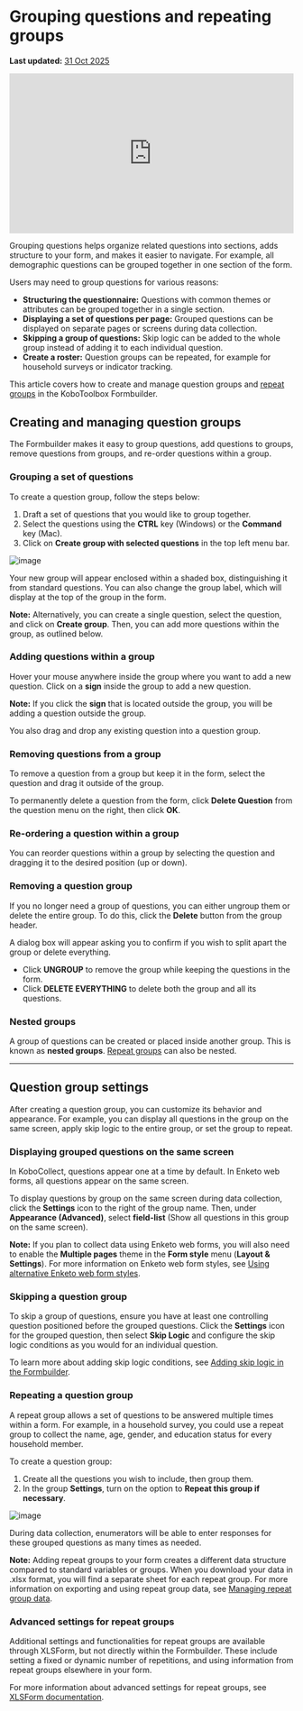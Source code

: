 # Grouping questions and repeating groups
**Last updated:** <a href="https://github.com/kobotoolbox/docs/blob/0050a936217ec4b5b9cf44a66826778898ed29d5/source/group_repeat.md" class="reference">31 Oct 2025</a>


<iframe src="https://www.youtube.com/embed/nmPACLvYnUI?si=mkUi9RBLNHObj9ei" style="width: 100%; aspect-ratio: 16 / 9; height: auto; border: 0;" title="YouTube video player" frameborder="0" allow="accelerometer; autoplay; clipboard-write; encrypted-media; gyroscope; picture-in-picture; web-share" allowfullscreen></iframe>

Grouping questions helps organize related questions into sections, adds structure to your form, and makes it easier to navigate. For example, all demographic questions can be grouped together in one section of the form.

Users may need to group questions for various reasons:
-   **Structuring the questionnaire:** Questions with common themes or attributes can be grouped together in a single section.
-   **Displaying a set of questions per page:** Grouped questions can be displayed on separate pages or screens during data collection.
-   **Skipping a group of questions:** Skip logic can be added to the whole group instead of adding it to each individual question.
-   **Create a roster:** Question groups can be repeated, for example for household surveys or indicator tracking.

This article covers how to create and manage question groups and [repeat groups](#repeating-a-question-group) in the KoboToolbox Formbuilder.

## Creating and managing question groups

The Formbuilder makes it easy to group questions, add questions to groups, remove questions from groups, and re-order questions within a group.

### Grouping a set of questions

To create a question group, follow the steps below:

1. Draft a set of questions that you would like to group together.
2. Select the questions using the **CTRL** key (Windows) or the **Command** key (Mac).
3. Click on <i class="k-icon-group"></i> **Create group with selected questions** in the top left menu bar.

![image](/images/group_repeat/grouping_questions.png)

Your new group will appear enclosed within a shaded box, distinguishing it from standard questions. You can also change the group label, which will display at the top of the group in the form.

<p class="note">
    <b>Note:</b> Alternatively, you can create a single question, select the question, and click on <b>Create group</b>. Then, you can add more questions within the group, as outlined below.
</p>

### Adding questions within a group

Hover your mouse anywhere inside the group where you want to add a new question. Click on a <i class="k-icon-plus"></i> **sign** inside the group to add a new question.

<p class="note">
    <b>Note:</b> If you click the <i class="k-icon-plus"> </i><b>sign</b> that is located outside the group, you will be adding a question outside the group.
</p>

You also drag and drop any existing question into a question group.

### Removing questions from a group

To remove a question from a group but keep it in the form, select the question and drag it outside of the group.

To permanently delete a question from the form, click <i class="k-icon-trash"></i> **Delete Question** from the question menu on the right, then click **OK**.

### Re-ordering a question within a group

You can reorder questions within a group by selecting the question and dragging it to the desired position (up or down).

### Removing a question group 
If you no longer need a group of questions, you can either ungroup them or delete the entire group. To do this, click the <i class="k-icon-trash"></i> **Delete** button from the group header.

A dialog box will appear asking you to confirm if you wish to split apart the group or delete everything.

- Click **UNGROUP** to remove the group while keeping the questions in the form.
- Click **DELETE EVERYTHING** to delete both the group and all its questions.

### Nested groups

A group of questions can be created or placed inside another group. This is known as **nested groups**. [Repeat groups](#repeating-a-question-group) can also be nested. 

---

## Question group settings

After creating a question group, you can customize its behavior and appearance. For example, you can display all questions in the group on the same screen, apply skip logic to the entire group, or set the group to repeat.

### Displaying grouped questions on the same screen

In KoboCollect, questions appear one at a time by default. In Enketo web forms, all questions appear on the same screen.

To display questions by group on the same screen during data collection, click the <i class="k-icon-settings"></i> **Settings** icon to the right of the group name. Then, under **Appearance (Advanced)**, select **field-list** (Show all questions in this group on the same screen).

<p class="note">
    <b>Note:</b> If you plan to collect data using Enketo web forms, you will also need to enable the <b>Multiple pages</b> theme in the <b>Form style</b> menu (<b>Layout & Settings</b>). For more information on Enketo web form styles, see <a href="https://support.kobotoolbox.org/alternative_enketo.html">Using alternative Enketo web form styles</a>.
</p>

### Skipping a question group
To skip a group of questions, ensure you have at least one controlling question positioned before the grouped questions. Click the <i class="k-icon-settings"></i> **Settings** icon for the grouped question, then select **Skip Logic** and configure the skip logic conditions as you would for an individual question.

<p class="note">
    To learn more about adding skip logic conditions, see <a href="https://support.kobotoolbox.org/skip_logic.html">Adding skip logic in the Formbuilder</a>.
</p>

### Repeating a question group
A repeat group allows a set of questions to be answered multiple times within a form. For example, in a household survey, you could use a repeat group to collect the name, age, gender, and education status for every household member. 

To create a question group:
1. Create all the questions you wish to include, then group them.
2. In the group <i class="k-icon-settings"></i> **Settings**, turn on the option to **Repeat this group if necessary**.

![image](/images/group_repeat/repeating_groups.png)

During data collection, enumerators will be able to enter responses for these grouped questions as many times as needed.

<p class="note">
    <b>Note:</b> Adding repeat groups to your form creates a different data structure compared to standard variables or groups. When you download your data in .xlsx format, you will find a separate sheet for each repeat group. For more information on exporting and using repeat group data, see <a href="https://support.kobotoolbox.org/managing_repeat_groups.html">Managing repeat group data</a>.
</p>

### Advanced settings for repeat groups
Additional settings and functionalities for repeat groups are available through XLSForm, but not directly within the Formbuilder. These include setting a fixed or dynamic number of repetitions, and using information from repeat groups elsewhere in your form.

<p class="note">
    For more information about advanced settings for repeat groups, see <a href="https://docs.getodk.org/form-logic/#controlling-the-number-of-repetitions">XLSForm documentation</a>.  
</p>

